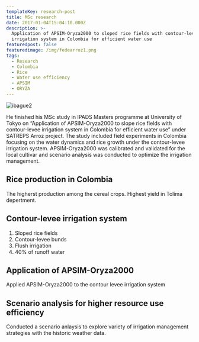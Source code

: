 ```yaml
---
templateKey: research-post
title: MSc research
date: 2017-01-04T15:04:10.000Z
description: >-
  Application of APSIM-Oryza2000 to sloped rice fields with contour-levee
  irrigation system in Colombia for efficient water use
featuredpost: false
featuredimage: /img/fedearroz1.png
tags:
  - Research
  - Colombia
  - Rice
  - Water use efficiency
  - APSIM
  - ORYZA
---
```

![ibague2](/img/ibague2.jpg)

He finished his MSc study in IPADS Masters programme at University of Tokyo on “Application of APSIM-Oryza2000 to slope rice fields with contour-levee irrigation system in Colombia for efficient water use” under SATREPS Arroz project. The study included field experiments in Colombia focusing on the water dynamics and rice growth under the contour-levee irrigation system. APSIM-Oryza2000 was calibrated and validated for the local cultivar and scenario analysis was conducted to optimize the irrigation management.

## Rice production in Colombia

The higherst production among the cereal crops. Highest yield in Tolima depertment.


## Contour-levee irrigation system

1. Sloped rice fields
2. Contour-levee bunds
3. Flush irrigation
4. 40% of runoff water


## Application of APSIM-Oryza2000

Applied APSIM-Oryza2000 to the contour levee irrigation system

## Scenario analysis for higher resource use efficiency

Conducted a scenario anlaysis to explore variety of irrigation management strategies with the historic weather data.
